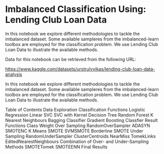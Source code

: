 # Imbalanced Classification Using: Lending Club Loan Data
In this notebook we explore different methodologies to tackle the imbalanced dataset. Some available sampleres from the imbalanced-learn toolbox are employed for the classification problem. We use Lending Club Loan Data to illustrate the available methods.

Data for this notebook can be retrieved from the following URL:

https://www.kaggle.com/datasets/urstrulyvikas/lending-club-loan-data-analysis

In this notebook we explore different methodologies to tackle the imbalanced dataset. Some available sampleres from the imbalanced-learn toolbox are employed for the classification problem. We use Lending Club Loan Data to illustrate the available methods.

Table of Contents
Data Exploration
Classification Functions
  Logistic Regression
  Linear SVC
  SVC with Kernel
  Decision Tree
  Random Forest
  K Nearest Neighbours
  Bagging Classifier
  Gradient Boosting Classfier
Result Functions
Class Weight
Over Sampling
  RandomOverSampler
  ADASYN
  SMOTENC
  K Means SMOTE
  SVMSMOTE
  Borderline SMOTE
Under Sampling
  RandomUnderSampler
  ClusterCentroids
  NearMiss
  TomekLinks
  EditedNearestNeighbours
Combination of Over- and Under-Sampling Methods
  SMOTETomek
  SMOTEENN
Final Results
